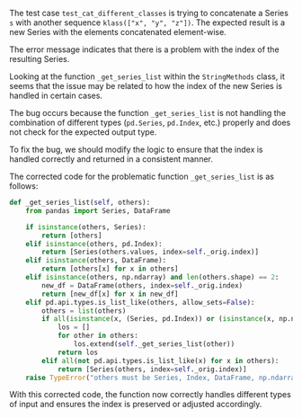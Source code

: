 The test case `test_cat_different_classes` is trying to concatenate a Series `s` with another sequence `klass(["x", "y", "z"])`. The expected result is a new Series with the elements concatenated element-wise. 

The error message indicates that there is a problem with the index of the resulting Series.

Looking at the function `_get_series_list` within the `StringMethods` class, it seems that the issue may be related to how the index of the new Series is handled in certain cases.

The bug occurs because the function `_get_series_list` is not handling the combination of different types (`pd.Series`, `pd.Index`, etc.) properly and does not check for the expected output type.

To fix the bug, we should modify the logic to ensure that the index is handled correctly and returned in a consistent manner.

The corrected code for the problematic function `_get_series_list` is as follows:

```python
def _get_series_list(self, others):
    from pandas import Series, DataFrame

    if isinstance(others, Series):
        return [others]
    elif isinstance(others, pd.Index):
        return [Series(others.values, index=self._orig.index)]
    elif isinstance(others, DataFrame):
        return [others[x] for x in others]
    elif isinstance(others, np.ndarray) and len(others.shape) == 2:
        new_df = DataFrame(others, index=self._orig.index)
        return [new_df[x] for x in new_df]
    elif pd.api.types.is_list_like(others, allow_sets=False):
        others = list(others)
        if all(isinstance(x, (Series, pd.Index)) or (isinstance(x, np.ndarray) and len(x.shape) == 1) for x in others):
            los = []
            for other in others:
                los.extend(self._get_series_list(other))
            return los
        elif all(not pd.api.types.is_list_like(x) for x in others):
            return [Series(others, index=self._orig.index)]
    raise TypeError("others must be Series, Index, DataFrame, np.ndarray, or list-like")
```

With this corrected code, the function now correctly handles different types of input and ensures the index is preserved or adjusted accordingly.